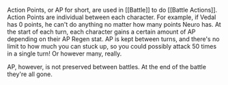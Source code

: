 Action Points, or AP for short, are used in [[Battle]] to do [[Battle Actions]].
Action Points are individual between each character. For example, if Vedal has 0 points, he can't do anything no matter how many points Neuro has. 
At the start of each turn, each character gains a certain amount of AP depending on their AP Regen stat.
AP is kept between turns, and there's no limit to how much you can stuck up, so you could possibly attack 50 times in a single turn! Or however many, really.

AP, however, is not preserved between battles. At the end of the battle they're all gone.


